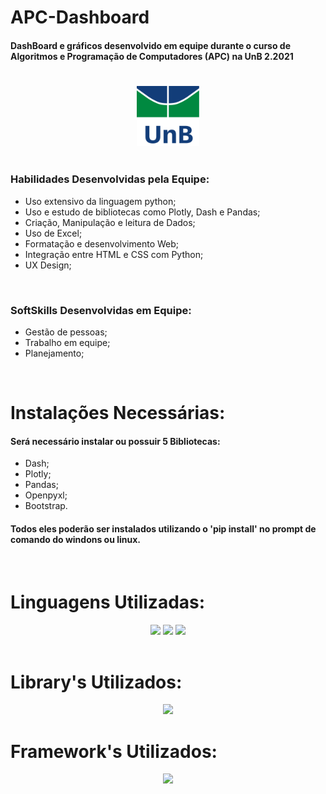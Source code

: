 # APC-Dashboard

<h4>DashBoard e gráficos desenvolvido em equipe durante o curso de Algoritmos e Programação de Computadores (APC) na UnB 2.2021</h4>
<br>

<div align = "center">
  
  <img height = "100" src = "https://github.com/DanielRogs/Painel-APC/raw/main/assets/UnbLogo.png">
  
</div><br>

<h3> Habilidades Desenvolvidas pela Equipe: </h3>

* Uso extensivo da linguagem python;
* Uso e estudo de bibliotecas como Plotly, Dash e Pandas;
* Criação, Manipulação e leitura de Dados;
* Uso de Excel;
* Formatação e desenvolvimento Web;
* Integração entre HTML e CSS com Python;
* UX Design;
<br>

<h3> SoftSkills Desenvolvidas em Equipe: </h3>

* Gestão de pessoas;
* Trabalho em equipe;
* Planejamento;
<br>

# Instalações Necessárias:

<h4>Será necessário instalar ou possuir 5 Bibliotecas:</h4>

* Dash;
* Plotly;
* Pandas;
* Openpyxl;
* Bootstrap.

<h4>Todos eles poderão ser instalados utilizando o 'pip install' no prompt de comando do windons ou linux.</h4>
<br>

# Linguagens Utilizadas:

<div align = "center">
  
  <img height = "80" src = "https://cdn-icons-png.flaticon.com/512/5968/5968350.png">
  <img height = "80" src = "https://cdn-icons-png.flaticon.com/512/888/888859.png">
  <img height = "80" src = "https://cdn-icons-png.flaticon.com/512/888/888847.png">
  
</div><br>

# Library's Utilizados:

<div align = "center" padding = "10px">
  
  <img height = "65" src = "https://images.plot.ly/logo/new-branding/plotly-logomark.png">
  
</div>

# Framework's Utilizados:

<div align = "center" padding = "10px">
  
  <img height = "65" src ="https://cdn-icons-png.flaticon.com/512/5968/5968672.png">
  
</div>
